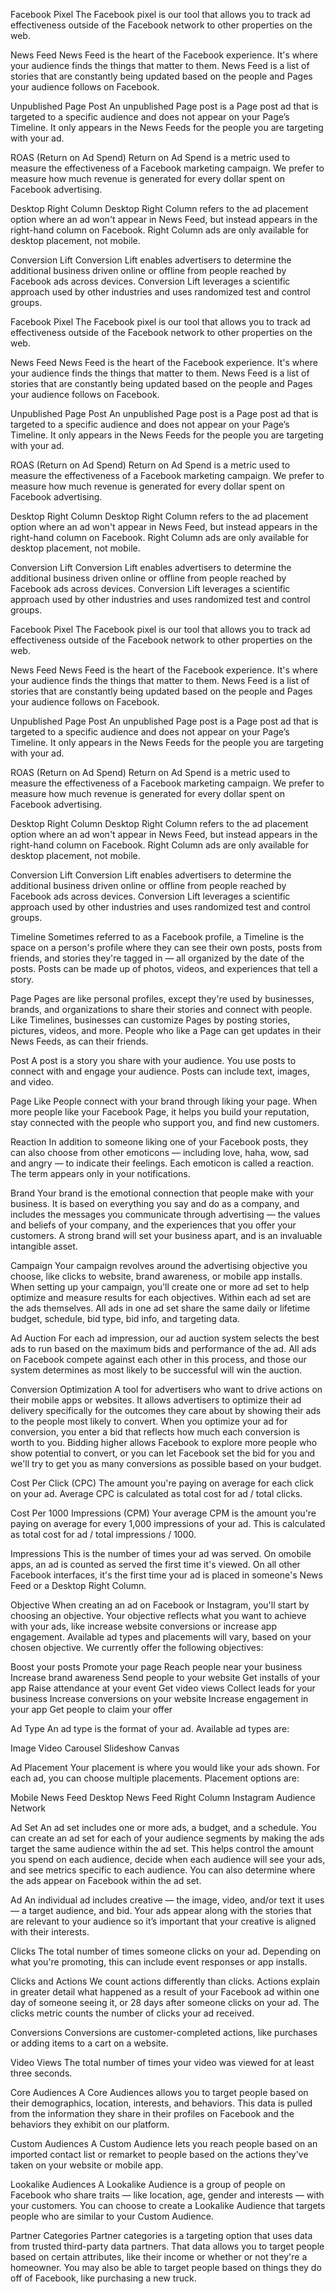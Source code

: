 Facebook Pixel
The Facebook pixel is our tool that allows you to track ad effectiveness outside of the Facebook network to other properties on the web.

News Feed
News Feed is the heart of the Facebook experience. It's where your audience finds the things that matter to them. News Feed is a list of stories that are constantly being updated based on the people and Pages your audience follows on Facebook.

Unpublished Page Post
An unpublished Page post is a Page post ad that is targeted to a specific audience and does not appear on your Page’s Timeline. It only appears in the News Feeds for the people you are targeting with your ad.

ROAS (Return on Ad Spend)
Return on Ad Spend is a metric used to measure the effectiveness of a Facebook marketing campaign. We prefer to measure how much revenue is generated for every dollar spent on Facebook advertising.

Desktop Right Column
Desktop Right Column refers to the ad placement option where an ad won't appear in News Feed, but instead appears in the right-hand column on Facebook. Right Column ads are only available for desktop placement, not mobile.

Conversion Lift
Conversion Lift enables advertisers to determine the additional business driven online or offline from people reached by Facebook ads across devices. Conversion Lift leverages a scientific approach used by other industries and uses randomized test and control groups. 

Facebook Pixel
The Facebook pixel is our tool that allows you to track ad effectiveness outside of the Facebook network to other properties on the web.

News Feed
News Feed is the heart of the Facebook experience. It's where your audience finds the things that matter to them. News Feed is a list of stories that are constantly being updated based on the people and Pages your audience follows on Facebook.

Unpublished Page Post
An unpublished Page post is a Page post ad that is targeted to a specific audience and does not appear on your Page’s Timeline. It only appears in the News Feeds for the people you are targeting with your ad.

ROAS (Return on Ad Spend)
Return on Ad Spend is a metric used to measure the effectiveness of a Facebook marketing campaign. We prefer to measure how much revenue is generated for every dollar spent on Facebook advertising.

Desktop Right Column
Desktop Right Column refers to the ad placement option where an ad won't appear in News Feed, but instead appears in the right-hand column on Facebook. Right Column ads are only available for desktop placement, not mobile.

Conversion Lift
Conversion Lift enables advertisers to determine the additional business driven online or offline from people reached by Facebook ads across devices. Conversion Lift leverages a scientific approach used by other industries and uses randomized test and control groups. 

Facebook Pixel
The Facebook pixel is our tool that allows you to track ad effectiveness outside of the Facebook network to other properties on the web.

News Feed
News Feed is the heart of the Facebook experience. It's where your audience finds the things that matter to them. News Feed is a list of stories that are constantly being updated based on the people and Pages your audience follows on Facebook.

Unpublished Page Post
An unpublished Page post is a Page post ad that is targeted to a specific audience and does not appear on your Page’s Timeline. It only appears in the News Feeds for the people you are targeting with your ad.

ROAS (Return on Ad Spend)
Return on Ad Spend is a metric used to measure the effectiveness of a Facebook marketing campaign. We prefer to measure how much revenue is generated for every dollar spent on Facebook advertising.

Desktop Right Column
Desktop Right Column refers to the ad placement option where an ad won't appear in News Feed, but instead appears in the right-hand column on Facebook. Right Column ads are only available for desktop placement, not mobile.

Conversion Lift
Conversion Lift enables advertisers to determine the additional business driven online or offline from people reached by Facebook ads across devices. Conversion Lift leverages a scientific approach used by other industries and uses randomized test and control groups. 

Timeline
Sometimes referred to as a Facebook profile, a Timeline is the space on a person's profile where they can see their own posts, posts from friends, and stories they're tagged in — all organized by the date of the posts. Posts can be made up of photos, videos, and experiences that tell a story.

Page
Pages are like personal profiles, except they're used by businesses, brands, and organizations to share their stories and connect with people. Like Timelines, businesses can customize Pages by posting stories, pictures, videos, and more. People who like a Page can get updates in their News Feeds, as can their friends.

Post
A post is a story you share with your audience. You use posts to connect with and engage your audience. Posts can include text, images, and video.

Page Like
People connect with your brand through liking your page. When more people like your Facebook Page, it helps you build your reputation, stay connected with the people who support you, and find new customers.

Reaction
In addition to someone liking one of your Facebook posts, they can also choose from other emoticons — including love, haha, wow, sad and angry — to indicate their feelings. Each emoticon is called a reaction. The term appears only in your notifications. 


Brand
Your brand is the emotional connection that people make with your business. It is based on everything you say and do as a company, and includes the messages you communicate through advertising — the values and beliefs of your company, and the experiences that you offer your customers. A strong brand will set your business apart, and is an invaluable intangible asset.

Campaign
Your campaign revolves around the advertising objective you choose, like clicks to website, brand awareness, or mobile app installs. When setting up your campaign, you'll create one or more ad set to help optimize and measure results for each objectives. Within each ad set are the ads themselves. All ads in one ad set share the same daily or lifetime budget, schedule, bid type, bid info, and targeting data.

Ad Auction
For each ad impression, our ad auction system selects the best ads to run based on the maximum bids and performance of the ad. All ads on Facebook compete against each other in this process, and those our system determines as most likely to be successful will win the auction.

Conversion Optimization
A tool for advertisers who want to drive actions on their mobile apps or websites. It allows advertisers to optimize their ad delivery specifically for the outcomes they care about by showing their ads to the people most likely to convert. When you optimize your ad for conversion, you enter a bid that reflects how much each conversion is worth to you. Bidding higher allows Facebook to explore more people who show potential to convert, or you can let Facebook set the bid for you and we'll try to get you as many conversions as possible based on your budget.

Cost Per Click (CPC)
The amount you're paying on average for each click on your ad. Average CPC is calculated as total cost for ad / total clicks.

Cost Per 1000 Impressions (CPM)
Your average CPM is the amount you're paying on average for every 1,000 impressions of your ad. This is calculated as total cost for ad / total impressions / 1000.

Impressions
This is the number of times your ad was served. On omobile apps, an ad is counted as served the first time it's viewed. On all other Facebook interfaces, it's the first time your ad is placed in someone's News Feed or a Desktop Right Column. 


Objective
When creating an ad on Facebook or Instagram, you'll start by choosing an objective. Your objective reflects what you want to achieve with your ads, like increase website conversions or increase app engagement. Available ad types and placements will vary, based on your chosen objective. We currently offer the following objectives:

Boost your posts
Promote your page
Reach people near your business
Increase brand awareness
Send people to your website
Get installs of your app
Raise attendance at your event
Get video views
Collect leads for your business
Increase conversions on your website
Increase engagement in your app
Get people to claim your offer

Ad Type
An ad type is the format of your ad. Available ad types are:

Image
Video
Carousel
Slideshow
Canvas

Ad Placement
Your placement is where you would like your ads shown. For each ad, you can choose multiple placements. Placement options are:

Mobile News Feed
Desktop News Feed
Right Column
Instagram
Audience Network

Ad Set
An ad set includes one or more ads, a budget, and a schedule. You can create an ad set for each of your audience segments by making the ads target the same audience within the ad set. This helps control the amount you spend on each audience, decide when each audience will see your ads, and see metrics specific to each audience. You can also determine where the ads appear on Facebook within the ad set.

Ad
An individual ad includes creative — the image, video, and/or text it uses — a target audience, and bid. Your ads appear along with the stories that are relevant to your audience so it’s important that your creative is aligned with their interests.

Clicks
The total number of times someone clicks on your ad. Depending on what you're promoting, this can include event responses or app installs.

Clicks and Actions
We count actions differently than clicks. Actions explain in greater detail what happened as a result of your Facebook ad within one day of someone seeing it, or 28 days after someone clicks on your ad. The clicks metric counts the number of clicks your ad received.

Conversions
Conversions are customer-completed actions, like purchases or adding items to a cart on a website.

Video Views
The total number of times your video was viewed for at least three seconds.

Core Audiences
A Core Audiences allows you to target people based on their demographics, location, interests, and behaviors. This data is pulled from the information they share in their profiles on Facebook and the behaviors they exhibit on our platform.

Custom Audiences
A Custom Audience lets you reach people based on an imported contact list or remarket to people based on the actions they've taken on your website or mobile app.

Lookalike Audiences
A Lookalike Audience is a group of people on Facebook who share traits — like location, age, gender and interests — with your customers. You can choose to create a Lookalike Audience that targets people who are similar to your Custom Audience.

Partner Categories
Partner categories is a targeting option that uses data from trusted third-party data partners. That data allows you to target people based on certain attributes, like their income or whether or not they're a homeowner. You may also be able to target people based on things they do off of Facebook, like purchasing a new truck. 
